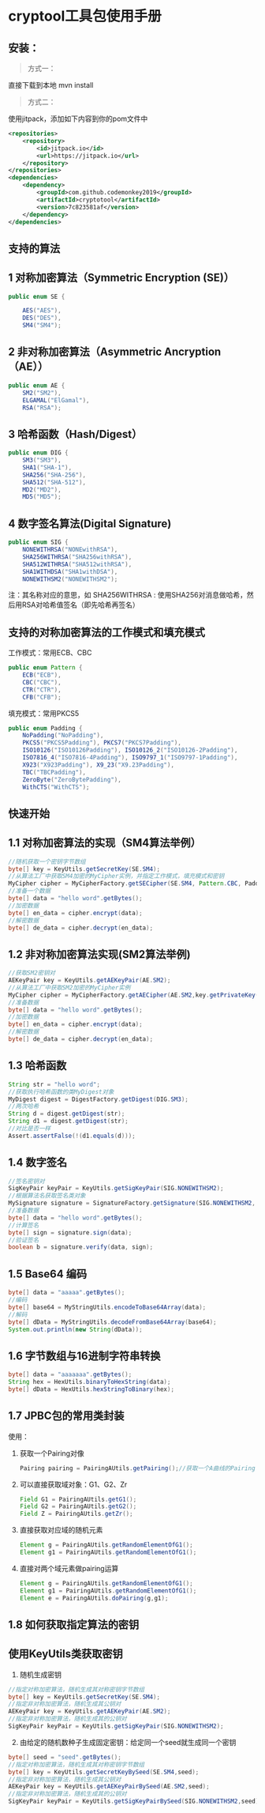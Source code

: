 # cryptool工具包使用手册

## 安装：

> 方式一：

直接下载到本地 mvn install

> 方式二：

使用jitpack，添加如下内容到你的pom文件中

```xml
<repositories>
    <repository>
        <id>jitpack.io</id>
        <url>https://jitpack.io</url>
    </repository>
</repositories>
<dependencies>
    <dependency>
        <groupId>com.github.codemonkey2019</groupId>
        <artifactId>cryptotool</artifactId>
        <version>7c823581af</version>
    </dependency>
</dependencies>
```



## 支持的算法

## 1 对称加密算法（Symmetric Encryption (SE)）

```java
public enum SE {

    AES("AES"),
    DES("DES"),
    SM4("SM4");
```



## 2 非对称加密算法（Asymmetric Ancryption （AE））

```java
public enum AE {
    SM2("SM2"),
    ELGAMAL("ElGamal"),
    RSA("RSA");
```



## 3 哈希函数（Hash/Digest）

```java
public enum DIG {
    SM3("SM3"),
    SHA1("SHA-1"),
    SHA256("SHA-256"),
    SHA512("SHA-512"),
    MD2("MD2"),
    MD5("MD5");
```

## 4 数字签名算法(Digital  Signature)

```java
public enum SIG {
    NONEWITHRSA("NONEwithRSA"),
    SHA256WITHRSA("SHA256withRSA"),
    SHA512WITHRSA("SHA512withRSA"),
    SHA1WITHDSA("SHA1withDSA"),
    NONEWITHSM2("NONEWITHSM2");
```

注：其名称对应的意思，如 SHA256WITHRSA : 使用SHA256对消息做哈希，然后用RSA对哈希值签名（即先哈希再签名）

## 支持的对称加密算法的工作模式和填充模式

工作模式：常用ECB、CBC

```java
public enum Pattern {
    ECB("ECB"),
    CBC("CBC"),
    CTR("CTR"),
    CFB("CFB");
```

填充模式：常用PKCS5

```java
public enum Padding {
    NoPadding("NoPadding"),
    PKCS5("PKCS5Padding"), PKCS7("PKCS7Padding"),
    ISO10126("ISO10126Padding"), ISO10126_2("ISO10126-2Padding"),
    ISO7816_4("ISO7816-4Padding"), ISO9797_1("ISO9797-1Padding"),
    X923("X923Padding"), X9_23("X9.23Padding"),
    TBC("TBCPadding"),
    ZeroByte("ZeroBytePadding"),
    WithCTS("WithCTS");
```

## 快速开始

## 1.1 对称加密算法的实现（SM4算法举例）

```java
//随机获取一个密钥字节数组
byte[] key = KeyUtils.getSecretKey(SE.SM4);
//从算法工厂中获取SM4加密的MyCipher实例，并指定工作模式，填充模式和密钥
MyCipher cipher = MyCipherFactory.getSECipher(SE.SM4, Pattern.CBC, Padding.PKCS5,key);
//准备一个数据
byte[] data = "hello word".getBytes();
//加密数据
byte[] en_data = cipher.encrypt(data);
//解密数据
byte[] de_data = cipher.decrypt(en_data);
```

## 1.2 非对称加密算法实现(SM2算法举例)

```java
//获取SM2密钥对
AEKeyPair key = KeyUtils.getAEKeyPair(AE.SM2);
//从算法工厂中获取SM2加密的MyCipher实例
MyCipher cipher = MyCipherFactory.getAECipher(AE.SM2,key.getPrivateKey(),key.getPublicKey());
//准备数据
byte[] data = "hello word".getBytes();
//加密数据
byte[] en_data = cipher.encrypt(data);
//解密数据
byte[] de_data = cipher.decrypt(en_data);
```

## 1.3 哈希函数

```java
String str = "hello word";
//获取执行哈希函数的类MyDigest对象
MyDigest digest = DigestFactory.getDigest(DIG.SM3);
//两次哈希
String d = digest.getDigest(str);
String d1 = digest.getDigest(str);
//对比是否一样
Assert.assertFalse(!(d1.equals(d)));
```

## 1.4 数字签名

```java
//签名密钥对
SigKeyPair keyPair = KeyUtils.getSigKeyPair(SIG.NONEWITHSM2);
//根据算法名获取签名类对象
MySignature signature = SignatureFactory.getSignature(SIG.NONEWITHSM2, keyPair.getPrivateKey(), keyPair.getPublicKey());
//准备数据
byte[] data = "hello word".getBytes();
//计算签名
byte[] sign = signature.sign(data);
//验证签名
boolean b = signature.verify(data, sign);
```

## 1.5 Base64 编码

```java
byte[] data = "aaaaa".getBytes();
//编码
byte[] base64 = MyStringUtils.encodeToBase64Array(data);
//解码
byte[] dData = MyStringUtils.decodeFromBase64Array(base64);
System.out.println(new String(dData));
```

## 1.6 字节数组与16进制字符串转换

```java
byte[] data = "aaaaaaa".getBytes();
String hex = HexUtils.binaryToHexString(data);
byte[] dData = HexUtils.hexStringToBinary(hex);
```

## 1.7 JPBC包的常用类封装

使用：

1. 获取一个Pairing对像

   ```java
   Pairing pairing = PairingAUtils.getPairing();//获取一个A曲线的Pairing
   ```

2. 可以直接获取域对象：G1、G2、Zr

   ```java 
   Field G1 = PairingAUtils.getG1();
   Field G2 = PairingAUtils.getG2();
   Field Z = PairingAUtils.getZr();
   ```

3. 直接获取对应域的随机元素

   ```java
   Element g = PairingAUtils.getRandomElementOfG1();
   Element g1 = PairingAUtils.getRandomElementOfG1();
   ```

4. 直接对两个域元素做pairing运算

   ```java
   Element g = PairingAUtils.getRandomElementOfG1();
   Element g1 = PairingAUtils.getRandomElementOfG1();
   Element e = PairingAUtils.doPairing(g,g1);
   ```


## 1.8 如何获取指定算法的密钥

## 使用KeyUtils类获取密钥

1. 随机生成密钥

```java
//指定对称加密算法，随机生成其对称密钥字节数组
byte[] key = KeyUtils.getSecretKey(SE.SM4);
//指定非对称加密算法，随机生成其公钥对
AEKeyPair key = KeyUtils.getAEKeyPair(AE.SM2);
//指定非对称加密算法，随机生成其的公钥对
SigKeyPair keyPair = KeyUtils.getSigKeyPair(SIG.NONEWITHSM2);
```

2. 由给定的随机数种子生成固定密钥：给定同一个seed就生成同一个密钥

```java
byte[] seed = "seed".getBytes();
//指定对称加密算法，随机生成其对称密钥字节数组
byte[] key = KeyUtils.getSecretKeyBySeed(SE.SM4,seed);
//指定非对称加密算法，随机生成其公钥对
AEKeyPair key = KeyUtils.getAEKeyPairBySeed(AE.SM2,seed);
//指定非对称加密算法，随机生成其的公钥对
SigKeyPair keyPair = KeyUtils.getSigKeyPairBySeed(SIG.NONEWITHSM2,seed);
```


